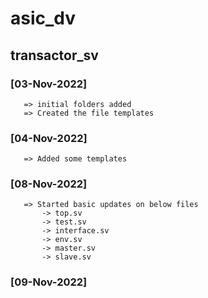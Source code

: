 # asic_dv

## transactor_sv

### [03-Nov-2022]
  
       => initial folders added
       => Created the file templates
  
### [04-Nov-2022]
  
       => Added some templates
  
### [08-Nov-2022]
  
       => Started basic updates on below files
           -> top.sv
           -> test.sv
           -> interface.sv
           -> env.sv
           -> master.sv
           -> slave.sv

### [09-Nov-2022]
